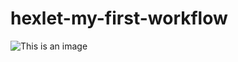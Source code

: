# hexlet-my-first-workflow

![This is an image](https://github.com/korchel/hexlet-my-first-workflow/workflows/hello-world/badge.svg)